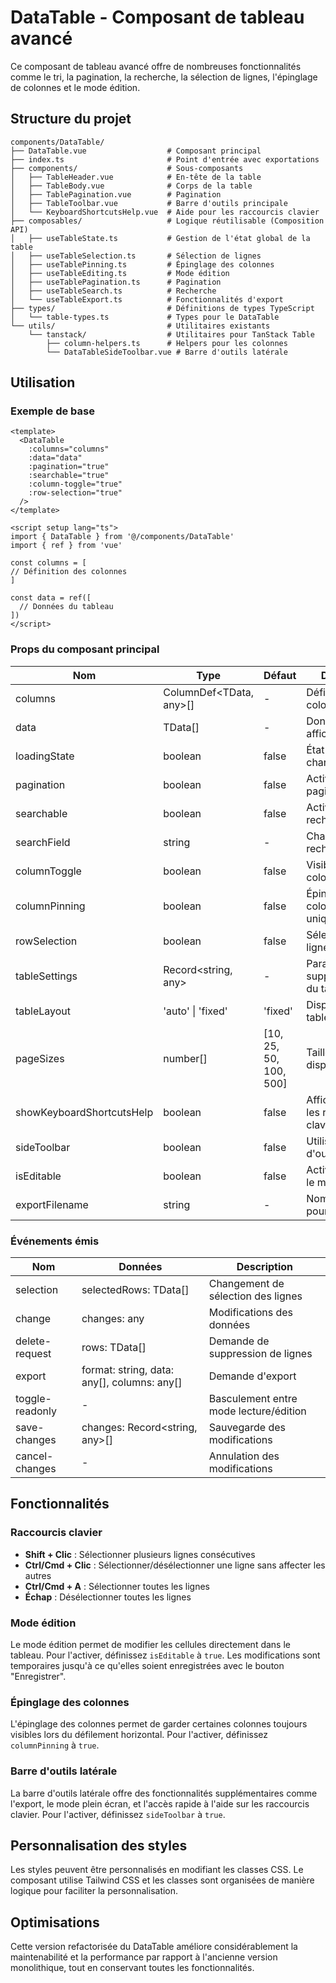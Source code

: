 # DataTable - Composant de tableau avancé

Ce composant de tableau avancé offre de nombreuses fonctionnalités comme le tri, la pagination, la recherche, la sélection de lignes, l'épinglage de colonnes et le mode édition.

## Structure du projet

```
components/DataTable/
├── DataTable.vue                  # Composant principal
├── index.ts                       # Point d'entrée avec exportations
├── components/                    # Sous-composants
│   ├── TableHeader.vue            # En-tête de la table
│   ├── TableBody.vue              # Corps de la table
│   ├── TablePagination.vue        # Pagination
│   ├── TableToolbar.vue           # Barre d'outils principale
│   └── KeyboardShortcutsHelp.vue  # Aide pour les raccourcis clavier
├── composables/                   # Logique réutilisable (Composition API)
│   ├── useTableState.ts           # Gestion de l'état global de la table
│   ├── useTableSelection.ts       # Sélection de lignes
│   ├── useTablePinning.ts         # Épinglage des colonnes
│   ├── useTableEditing.ts         # Mode édition
│   ├── useTablePagination.ts      # Pagination
│   ├── useTableSearch.ts          # Recherche
│   └── useTableExport.ts          # Fonctionnalités d'export
├── types/                         # Définitions de types TypeScript
│   └── table-types.ts             # Types pour le DataTable
└── utils/                         # Utilitaires existants
    └── tanstack/                  # Utilitaires pour TanStack Table
        ├── column-helpers.ts      # Helpers pour les colonnes
        └── DataTableSideToolbar.vue # Barre d'outils latérale
```

## Utilisation

### Exemple de base

```vue
<template>
  <DataTable
    :columns="columns"
    :data="data"
    :pagination="true"
    :searchable="true"
    :column-toggle="true"
    :row-selection="true"
  />
</template>

<script setup lang="ts">
import { DataTable } from '@/components/DataTable'
import { ref } from 'vue'

const columns = [
// Définition des colonnes
]

const data = ref([
  // Données du tableau
])
</script>
```

### Props du composant principal

| Nom | Type | Défaut | Description |
|-----|------|--------|-------------|
| columns | ColumnDef<TData, any>[] | - | Définitions des colonnes |
| data | TData[] | - | Données à afficher |
| loadingState | boolean | false | État de chargement |
| pagination | boolean | false | Activer/désactiver pagination |
| searchable | boolean | false | Activer/désactiver recherche |
| searchField | string | - | Champ de recherche |
| columnToggle | boolean | false | Visibilité des colonnes |
| columnPinning | boolean | false | Épinglage des colonnes (gauche uniquement) |
| rowSelection | boolean | false | Sélection de lignes |
| tableSettings | Record<string, any> | - | Paramètres supplémentaires du tableau |
| tableLayout | 'auto' \| 'fixed' | 'fixed' | Disposition du tableau |
| pageSizes | number[] | [10, 25, 50, 100, 500] | Tailles de page disponibles |
| showKeyboardShortcutsHelp | boolean | false | Afficher l'aide sur les raccourcis clavier |
| sideToolbar | boolean | false | Utiliser la barre d'outils latérale |
| isEditable | boolean | false | Activer/désactiver le mode édition |
| exportFilename | string | - | Nom de fichier pour l'export |

### Événements émis

| Nom | Données | Description |
|-----|---------|-------------|
| selection | selectedRows: TData[] | Changement de sélection des lignes |
| change | changes: any | Modifications des données |
| delete-request | rows: TData[] | Demande de suppression de lignes |
| export | format: string, data: any[], columns: any[] | Demande d'export |
| toggle-readonly | - | Basculement entre mode lecture/édition |
| save-changes | changes: Record<string, any>[] | Sauvegarde des modifications |
| cancel-changes | - | Annulation des modifications |

## Fonctionnalités

### Raccourcis clavier

- **Shift + Clic** : Sélectionner plusieurs lignes consécutives
- **Ctrl/Cmd + Clic** : Sélectionner/désélectionner une ligne sans affecter les autres
- **Ctrl/Cmd + A** : Sélectionner toutes les lignes
- **Échap** : Désélectionner toutes les lignes

### Mode édition

Le mode édition permet de modifier les cellules directement dans le tableau. Pour l'activer, définissez `isEditable` à `true`. Les modifications sont temporaires jusqu'à ce qu'elles soient enregistrées avec le bouton "Enregistrer".

### Épinglage des colonnes

L'épinglage des colonnes permet de garder certaines colonnes toujours visibles lors du défilement horizontal. Pour l'activer, définissez `columnPinning` à `true`.

### Barre d'outils latérale

La barre d'outils latérale offre des fonctionnalités supplémentaires comme l'export, le mode plein écran, et l'accès rapide à l'aide sur les raccourcis clavier. Pour l'activer, définissez `sideToolbar` à `true`.

## Personnalisation des styles

Les styles peuvent être personnalisés en modifiant les classes CSS. Le composant utilise Tailwind CSS et les classes sont organisées de manière logique pour faciliter la personnalisation.

## Optimisations

Cette version refactorisée du DataTable améliore considérablement la maintenabilité et la performance par rapport à l'ancienne version monolithique, tout en conservant toutes les fonctionnalités.
